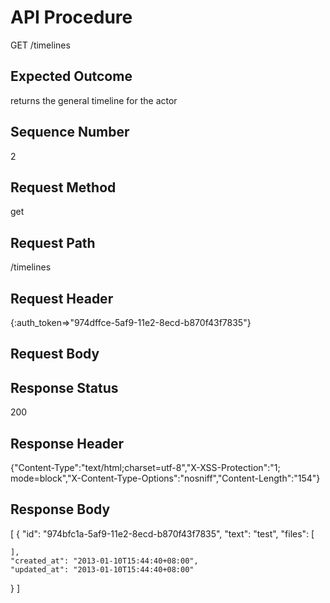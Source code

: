 # API Procedure
GET /timelines
## Expected Outcome
returns the general timeline for the actor
## Sequence Number
2
## Request Method
get
## Request Path
/timelines
## Request Header
{:auth_token=>"974dffce-5af9-11e2-8ecd-b870f43f7835"}
## Request Body


## Response Status
200
## Response Header
{"Content-Type":"text/html;charset=utf-8","X-XSS-Protection":"1; mode=block","X-Content-Type-Options":"nosniff","Content-Length":"154"}

## Response Body
[
  {
    "id": "974bfc1a-5af9-11e2-8ecd-b870f43f7835",
    "text": "test",
    "files": [

    ],
    "created_at": "2013-01-10T15:44:40+08:00",
    "updated_at": "2013-01-10T15:44:40+08:00"
  }
]
